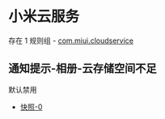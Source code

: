# 小米云服务

存在 1 规则组 - [com.miui.cloudservice](/src/apps/com.miui.cloudservice.ts)

## 通知提示-相册-云存储空间不足

默认禁用

- [快照-0](https://i.gkd.li/import/12847374)
